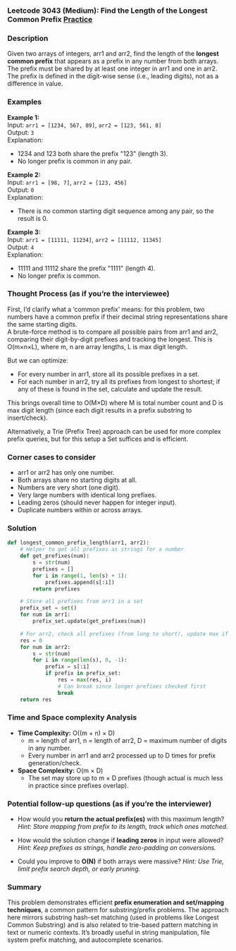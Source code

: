 ### Leetcode 3043 (Medium): Find the Length of the Longest Common Prefix [Practice](https://leetcode.com/problems/find-the-length-of-the-longest-common-prefix)

### Description  
Given two arrays of integers, arr1 and arr2, find the length of the **longest common prefix** that appears as a prefix in any number from both arrays. The prefix must be shared by at least one integer in arr1 and one in arr2. The prefix is defined in the digit-wise sense (i.e., leading digits), not as a difference in value.

### Examples  

**Example 1:**  
Input: `arr1 = [1234, 567, 89]`, `arr2 = [123, 561, 8]`  
Output: `3`  
Explanation:  
- 1234 and 123 both share the prefix "123" (length 3).  
- No longer prefix is common in any pair.

**Example 2:**  
Input: `arr1 = [98, 7]`, `arr2 = [123, 456]`  
Output: `0`  
Explanation:  
- There is no common starting digit sequence among any pair, so the result is 0.

**Example 3:**  
Input: `arr1 = [11111, 11234]`, `arr2 = [11112, 11345]`  
Output: `4`  
Explanation:  
- 11111 and 11112 share the prefix "1111" (length 4).  
- No longer prefix is common.

### Thought Process (as if you’re the interviewee)  
First, I’d clarify what a ‘common prefix’ means: for this problem, two numbers have a common prefix if their decimal string representations share the same starting digits.  
A brute-force method is to compare all possible pairs from arr1 and arr2, comparing their digit-by-digit prefixes and tracking the longest. This is O(m×n×L), where m, n are array lengths, L is max digit length.

But we can optimize:
- For every number in arr1, store all its possible prefixes in a set.
- For each number in arr2, try all its prefixes from longest to shortest; if any of these is found in the set, calculate and update the result.

This brings overall time to O(M×D) where M is total number count and D is max digit length (since each digit results in a prefix substring to insert/check).

Alternatively, a Trie (Prefix Tree) approach can be used for more complex prefix queries, but for this setup a Set suffices and is efficient.

### Corner cases to consider  
- arr1 or arr2 has only one number.
- Both arrays share no starting digits at all.
- Numbers are very short (one digit).
- Very large numbers with identical long prefixes.
- Leading zeros (should never happen for integer input).
- Duplicate numbers within or across arrays.

### Solution

```python
def longest_common_prefix_length(arr1, arr2):
    # Helper to get all prefixes as strings for a number
    def get_prefixes(num):
        s = str(num)
        prefixes = []
        for i in range(1, len(s) + 1):
            prefixes.append(s[:i])
        return prefixes

    # Store all prefixes from arr1 in a set
    prefix_set = set()
    for num in arr1:
        prefix_set.update(get_prefixes(num))

    # For arr2, check all prefixes (from long to short), update max if matched
    res = 0
    for num in arr2:
        s = str(num)
        for i in range(len(s), 0, -1):
            prefix = s[:i]
            if prefix in prefix_set:
                res = max(res, i)
                # Can break since longer prefixes checked first
                break
    return res
```

### Time and Space complexity Analysis  

- **Time Complexity:** O((m + n) × D)
  - m = length of arr1, n = length of arr2, D = maximum number of digits in any number.
  - Every number in arr1 and arr2 processed up to D times for prefix generation/check.
- **Space Complexity:** O(m × D)
  - The set may store up to m × D prefixes (though actual is much less in practice since prefixes overlap).

### Potential follow-up questions (as if you’re the interviewer)  

- How would you **return the actual prefix(es)** with this maximum length?
  *Hint: Store mapping from prefix to its length, track which ones matched.*

- How would the solution change if **leading zeros** in input were allowed?
  *Hint: Keep prefixes as strings, handle zero-padding on conversions.*

- Could you improve to **O(N)** if both arrays were massive?
  *Hint: Use Trie, limit prefix search depth, or early pruning.*

### Summary
This problem demonstrates efficient **prefix enumeration and set/mapping techniques**, a common pattern for substring/prefix problems. The approach here mirrors substring hash-set matching (used in problems like Longest Common Substring) and is also related to trie-based pattern matching in text or numeric contexts. It’s broadly useful in string manipulation, file system prefix matching, and autocomplete scenarios.